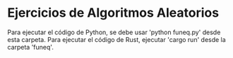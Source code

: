 # Ejercicios de Algoritmos Aleatorios

Para ejecutar el código de Python, se debe usar 'python funeq.py' desde esta carpeta. Para ejecutar el 
código de Rust, ejecutar 'cargo run' desde la carpeta 'funeq'.
